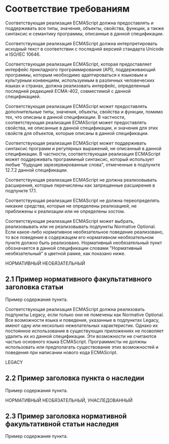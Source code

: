 # Соответствие требованиям
Соответствующая реализация ECMAScript должна предоставлять и поддерживать все типы, значения, объекты, свойства, функции, а также синтаксис и семантику программы, описанные в данной спецификации.

Соответствующая реализация ECMAScript должна интерпретировать исходный текст в соответствии с последней версией стандарта Unicode и ISO/IEC 10646.

Соответствующая реализация ECMAScript, которая предоставляет интерфейс прикладного программирования (API), поддерживающий программы, которым необходимо адаптироваться к языковым и культурным конвенциям, используемым в различных человеческих языках и странах, должна реализовать интерфейс, определенный последней редакцией ECMA-402, совместимой с данной спецификацией.

Соответствующая реализация ECMAScript может предоставлять дополнительные типы, значения, объекты, свойства и функции, помимо тех, что описаны в данной спецификации. В частности, соответствующая реализация ECMAScript может предоставлять свойства, не описанные в данной спецификации, и значения для этих свойств для объектов, которые описаны в данной спецификации.

Соответствующая реализация ECMAScript может поддерживать синтаксис программ и регулярных выражений, не описанный в данной спецификации. В частности, соответствующая реализация ECMAScript может поддерживать программный синтаксис, который использует любые "будущие зарезервированные слова", отмеченные в подпункте 12.7.2 данной спецификации.

Соответствующая реализация ECMAScript не должна реализовывать расширения, которые перечислены как запрещенные расширения в подпункте 17.1.

Соответствующая реализация ECMAScript не должна переопределять никакие средства, которые не определены реализацией, не приближены к реализации или не определены хостом.

Соответствующая реализация ECMAScript может выбрать, реализовывать или не реализовывать подпункты Normative Optional. Если какое-либо нормативное необязательное поведение реализовано, то все поведение в содержащем его нормативном необязательном пункте должно быть реализовано. Нормативный необязательный пункт обозначается в данной спецификации словами "Нормативный необязательный" в цветной рамке, как показано ниже.

НОРМАТИВНЫЙ НЕОБЯЗАТЕЛЬНЫЙ
## 2.1 Пример нормативного факультативного заголовка статьи
Пример содержания пункта.

Соответствующая реализация ECMAScript должна реализовать подпункты Legacy, если только они не помечены как Normative Optional. Все возможности языка и поведения, указанные в подпунктах Legacy, имеют одну или несколько нежелательных характеристик. Однако их постоянное использование в существующих приложениях не позволяет удалить их из данной спецификации. Эти возможности не считаются частью основного языка ECMAScript. Программисты не должны использовать или предполагать существование этих возможностей и поведения при написании нового кода ECMAScript.

LEGACY 
## 2.2 Пример заголовка пункта о наследии 
Пример содержания пункта.

НОРМАТИВНЫЙ НЕОБЯЗАТЕЛЬНЫЙ, УНАСЛЕДОВАННЫЙ
## 2.3 Пример заголовка нормативной факультативной статьи наследия
Пример содержания пункта.
